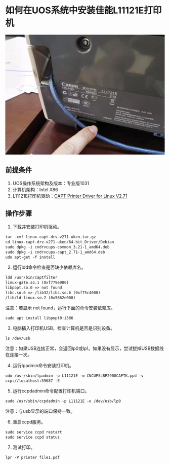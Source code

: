  
 # 如何在UOS系统中安装佳能L11121E打印机

![佳能L11121E打印机](../Images/微信图片_20210520120807.jpg)

## 前提条件

1. UOS操作系统架构及版本：专业版1031
1. 计算机架构：Intel X86
1. L11121E打印机驱动：[CAPT Printer Driver for Linux V2.71
](https://sg.canon/en/support/0100459601)

## 操作步骤

1. 下载并安装打印机驱动。

```
tar -xvf linux-capt-drv-v271-uken.tar.gz
cd linux-capt-drv-v271-uken/64-bit_Driver/Debian
sudo dpkg -i cndrvcups-common_3.21-1_amd64.deb
sudo dpkg -i cndrvcups-capt_2.71-1_amd64.deb
udo apt-get -f install
```
2. 运行ldd命令检查是否缺少依赖库名。

```
ldd /usr/bin/captfilter
linux-gate.so.1 (0xf779e000)
libpopt.so.0 => not found
libc.so.6 => /lib32/libc.so.6 (0xf75c4000)
/lib/ld-linux.so.2 (0x5662e000)
```
注意：若显示 not found，运行下面的命令安装依赖库。

```azurepowershell
sudo apt install libpopt0:i386
```

3. 电脑插入打印机USB，检查计算机是否是识别设备。

```azurepowershell
ls /dev/usb
```
注意：如果USB连接正常，会返回lp0或lp1。如果没有显示，尝试拔掉USB数据线在连接一次。

4. 运行lpadmin命令安装打印机。
```
udo /usr/sbin/lpadmin -p L11121E -m CNCUPSLBP2900CAPTK.ppd -v ccp://localhost:59687 -E
```

5. 运行ccpdadmin命令配置打印机端口。
```
sudo /usr/sbin/ccpdadmin -p L11121E -o /dev/usb/lp0
```

注意：与usb显示的端口保持一致。

6. 重启ccpd服务。
```
sudo service ccpd restart
sudo service ccpd status
```
7. 测试打印。

```
lpr -P printer file1.pdf
```